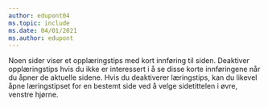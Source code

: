 ```yaml
---
author: edupont04
ms.topic: include
ms.date: 04/01/2021
ms.author: edupont
---
```

Noen sider viser et opplæringstips med kort innføring til siden. Deaktiver opplæringstips hvis du ikke er interessert i å se disse korte innføringene når du åpner de aktuelle sidene. Hvis du deaktiverer læringstips, kan du likevel åpne læringstipset for en bestemt side ved å velge sidetittelen i øvre, venstre hjørne.  
